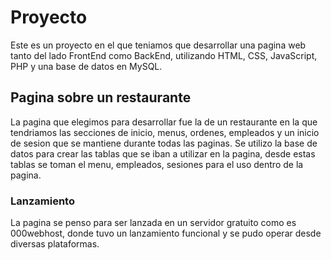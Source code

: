 # Proyecto
Este es un proyecto en el que teniamos que desarrollar una pagina web tanto del lado FrontEnd como BackEnd, utilizando HTML, CSS, JavaScript, PHP y una base de datos en MySQL.

## Pagina sobre un restaurante
La pagina que elegimos para desarrollar fue la de un restaurante en la que tendriamos las secciones de inicio, menus, ordenes, empleados y un inicio de sesion que se mantiene durante todas las paginas.
Se utilizo la base de datos para crear las tablas que se iban a utilizar en la pagina, desde estas tablas se toman el menu, empleados, sesiones para el uso dentro de la pagina.

### Lanzamiento
La pagina se penso para ser lanzada en un servidor gratuito como es 000webhost, donde tuvo un lanzamiento funcional y se pudo operar desde diversas plataformas.
